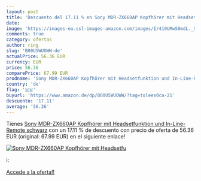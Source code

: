 ```yaml
---
layout: post
title: 'Descuento del 17.11 % en Sony MDR-ZX660AP Kopfhörer mit Headsetfu'
date: 
image: 'https://images-eu.ssl-images-amazon.com/images/I/410UMwS8mdL._SL200_.jpg'
comments: true
category: ofertas
author: ring
slug: 'B00U5WUOWW-de'
actualPrice: 56.36 EUR
currency: EUR
price: 56.36
comparePrice: 67.99 EUR
prodname: 'Sony MDR-ZX660AP Kopfhörer mit Headsetfunktion und In-Line-Remote schwarz'
country: 'de'
flag: '🇩🇪'
buyurl: 'https://www.amazon.de/dp/B00U5WUOWW/?tag=tolees0ca-21'
descuento: '17.11'
average: '56.36'
---
```


Tienes [Sony MDR-ZX660AP Kopfhörer mit Headsetfunktion und In-Line-Remote schwarz](https://www.amazon.de/dp/B00U5WUOWW/?tag=tolees0ca-21) con un 17.11 % de descuento con precio de oferta de 56.36 EUR (original: 67.99 EUR) en el siguiente enlace!

[![Sony MDR-ZX660AP Kopfhörer mit Headsetfu](https://images-eu.ssl-images-amazon.com/images/I/410UMwS8mdL._SL200_.jpg)](https://www.amazon.de/dp/B00U5WUOWW/?tag=tolees0ca-21)

ℹ️:


[Accede a la oferta!!](https://www.amazon.de/dp/B00U5WUOWW/?tag=tolees0ca-21)
